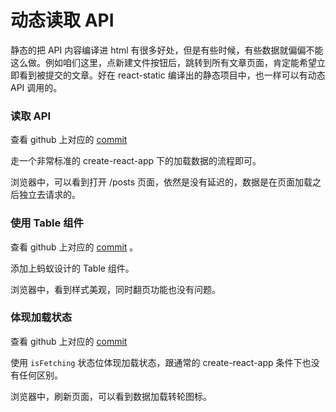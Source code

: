 # 动态读取 API

静态的把 API 内容编译进 html 有很多好处，但是有些时候，有些数据就偏偏不能这么做。例如咱们这里，点新建文件按钮后，跳转到所有文章页面，肯定能希望立即看到被提交的文章。好在 react-static 编译出的静态项目中，也一样可以有动态 API 调用的。

### 读取 API

查看 github 上对应的 [commit](https://github.com/haoqicat/react-static-demo/commit/02b0cd1a6b1d767f43159ece51cb530935a8ca33)

走一个非常标准的 create-react-app 下的加载数据的流程即可。

浏览器中，可以看到打开 /posts 页面，依然是没有延迟的，数据是在页面加载之后独立去请求的。

### 使用 Table 组件

查看 github 上对应的 [commit](https://github.com/haoqicat/react-static-demo/commit/9eaf405fb39757ad97f3c4e50c7cadf493945e86) 。

添加上蚂蚁设计的 Table 组件。

浏览器中，看到样式美观，同时翻页功能也没有问题。

### 体现加载状态

查看 github 上对应的 [commit](https://github.com/haoqicat/react-static-demo/commit/329fb807893f6a47b3645eced18f10c9c49f2f19)

使用 `isFetching` 状态位体现加载状态，跟通常的 create-react-app 条件下也没有任何区别。

浏览器中，刷新页面，可以看到数据加载转轮图标。
